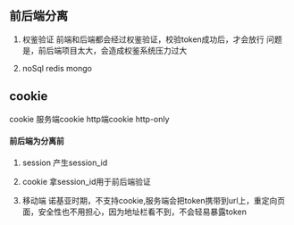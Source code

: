## 前后端分离
1. 权鉴验证
前端和后端都会经过权鉴验证，校验token成功后，才会放行
问题是，前后端项目太大，会造成权鉴系统压力过大

1. noSql
redis
mongo

## cookie
cookie
服务端cookie
http端cookie
http-only

#### 前后端为分离前
1. session
产生session_id

1. cookie
拿session_id用于前后端验证

1. 移动端
诺基亚时期，不支持cookie,服务端会把token携带到url上，重定向页面，安全性也不用担心，因为地址栏看不到，不会轻易暴露token
